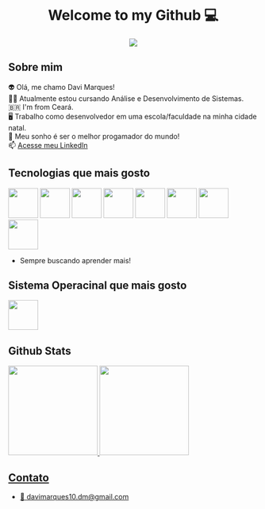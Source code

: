 <center> <h1>Welcome to my Github 💻</h1> </center>

<center>
  <img src="https://user-images.githubusercontent.com/74038190/212748842-9fcbad5b-6173-4175-8a61-521f3dbb7514.gif">
</center>


<h2>Sobre mim</h2>

👽 Olá, me chamo Davi Marques! <br>
👨‍🎓 Atualmente estou cursando Análise e Desenvolvimento de Sistemas.<br>
🇧🇷 I'm from Ceará.<br>
🖥️ Trabalho como desenvolvedor em uma escola/faculdade na minha cidade natal. <br>
🔭 Meu sonho é ser o melhor progamador do mundo!<br>
📫 <a href="https://www.linkedin.com/in/davi-marques-629195250/">Acesse meu LinkedIn</a>


<h2>Tecnologias que mais gosto</h2>

<p>
<img src="https://cdn.jsdelivr.net/gh/devicons/devicon@latest/icons/amazonwebservices/amazonwebservices-original-wordmark.svg" width=60px/>
<img src="https://cdn.jsdelivr.net/gh/devicons/devicon@latest/icons/java/java-original.svg" width=60px/>
<img src="https://cdn.jsdelivr.net/gh/devicons/devicon@latest/icons/javascript/javascript-original.svg" width=60px/> <img src="https://cdn.jsdelivr.net/gh/devicons/devicon@latest/icons/typescript/typescript-original.svg" width=60px/> <img src="https://cdn.jsdelivr.net/gh/devicons/devicon@latest/icons/angular/angular-original.svg" width=60px/>
<img src="https://cdn.jsdelivr.net/gh/devicons/devicon@latest/icons/react/react-original.svg" width=60px/>
<img src="https://cdn.jsdelivr.net/gh/devicons/devicon@latest/icons/python/python-original.svg" width=60px/>
<img src="https://cdn.jsdelivr.net/gh/devicons/devicon@latest/icons/git/git-original.svg" width=60px/>
</p>

- Sempre buscando aprender mais!


<h2>Sistema Operacinal que mais gosto</h2>

<p>
<img src="https://cdn.jsdelivr.net/gh/devicons/devicon@latest/icons/ubuntu/ubuntu-original.svg" width=60px/>
</p>


<h2>Github Stats</h2>
<div>
<a href="https://github.com/dev-davimarques">
<img loading="lazy" height="180em" src="https://github-readme-stats.vercel.app/api/top-langs/?username=dev-davimarques&layout=compact&langs_count=7&theme=dark"/>
<img loading="lazy" height="180em" src="https://github-readme-stats.vercel.app/api?username=dev-davimarques&show_icons=true&theme=dark&include_all_commits=true&count_private=true"/>
</div>


<h2>Contato</h2>

- 📧 davimarques10.dm@gmail.com